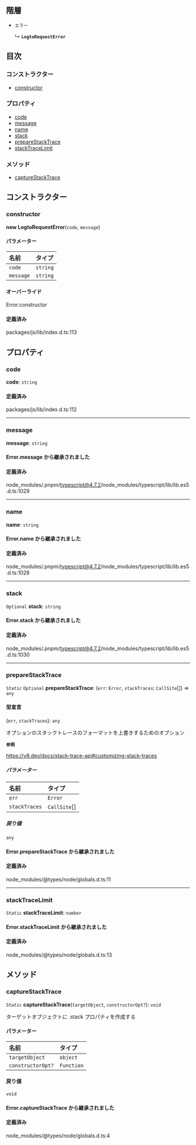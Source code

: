 ## 階層

- `エラー`

  ↳ **`LogtoRequestError`**

## 目次

### コンストラクター

- [constructor](LogtoRequestError.md#constructor)

### プロパティ

- [code](LogtoRequestError.md#code)
- [message](LogtoRequestError.md#message)
- [name](LogtoRequestError.md#name)
- [stack](LogtoRequestError.md#stack)
- [prepareStackTrace](LogtoRequestError.md#preparestacktrace)
- [stackTraceLimit](LogtoRequestError.md#stacktracelimit)

### メソッド

- [captureStackTrace](LogtoRequestError.md#capturestacktrace)

## コンストラクター

### constructor

**new LogtoRequestError**(`code`, `message`)

#### パラメーター

| 名前        | タイプ     |
| :---------- | :--------- |
| `code`      | `string`   |
| `message`   | `string`   |

#### オーバーライド

Error.constructor

#### 定義済み

packages/js/lib/index.d.ts:113

## プロパティ

### code

**code**: `string`

#### 定義済み

packages/js/lib/index.d.ts:112

---

### message

**message**: `string`

#### Error.message から継承されました

#### 定義済み

node_modules/.pnpm/typescript@4.7.2/node_modules/typescript/lib/lib.es5.d.ts:1029

---

### name

**name**: `string`

#### Error.name から継承されました

#### 定義済み

node_modules/.pnpm/typescript@4.7.2/node_modules/typescript/lib/lib.es5.d.ts:1028

---

### stack

`Optional` **stack**: `string`

#### Error.stack から継承されました

#### 定義済み

node_modules/.pnpm/typescript@4.7.2/node_modules/typescript/lib/lib.es5.d.ts:1030

---

### prepareStackTrace

`Static` `Optional` **prepareStackTrace**: (`err`: `Error`, `stackTraces`: `CallSite`[]) => `any`

#### 型宣言

(`err`, `stackTraces`): `any`

オプションのスタックトレースのフォーマットを上書きするためのオプション

**`参照`**

https://v8.dev/docs/stack-trace-api#customizing-stack-traces

##### パラメーター

| 名前            | タイプ         |
| :-------------- | :------------- |
| `err`           | `Error`        |
| `stackTraces`   | `CallSite`[]   |

##### 戻り値

`any`

#### Error.prepareStackTrace から継承されました

#### 定義済み

node_modules/@types/node/globals.d.ts:11

---

### stackTraceLimit

`Static` **stackTraceLimit**: `number`

#### Error.stackTraceLimit から継承されました

#### 定義済み

node_modules/@types/node/globals.d.ts:13

## メソッド

### captureStackTrace

`Static` **captureStackTrace**(`targetObject`, `constructorOpt?`): `void`

ターゲットオブジェクトに .stack プロパティを作成する

#### パラメーター

| 名前              | タイプ       |
| :---------------- | :----------- |
| `targetObject`    | `object`     |
| `constructorOpt?` | `Function`   |

#### 戻り値

`void`

#### Error.captureStackTrace から継承されました

#### 定義済み

node_modules/@types/node/globals.d.ts:4